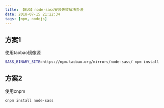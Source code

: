 ```yaml
---
title: 【BUG】node-sass安装失败解决办法
date: 2018-07-15 21:22:34
tags: [npm, nodejs]
---
```


## 方案1

使用taobao镜像源

```bash
SASS_BINARY_SITE=https://npm.taobao.org/mirrors/node-sass/ npm install node-sass
```

## 方案2

使用cnpm

```bash
cnpm install node-sass
```
